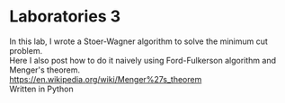 # Laboratories 3
In this lab, I wrote a Stoer-Wagner algorithm to solve the minimum cut problem.  
Here I also post how to do it naively using Ford-Fulkerson algorithm and Menger's theorem.  
https://en.wikipedia.org/wiki/Menger%27s_theorem  
Written in Python
